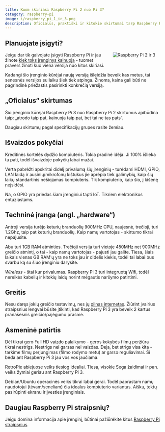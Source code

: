 ```yaml
---
title: Kuom skiriasi Raspberry Pi 2 nuo Pi 3?
category: raspberry-pi
image: i/raspberry_pi_1_ir_3.png
description: Oficialūs, praktiški ir kitokie skirtumai tarp Raspberry Pi 2 ir Pi 3 versijų su palyginimais iš praktinės patirties.
---
```


## Planuojate įsigyti?

<img src="/i/raspberry_pi_1_ir_3.png" align="right" title="Raspberry Pi 2 ir 3" alt="Raspberry Pi 2 ir 3" style="margin: 0 15px 15px 15px; max-width: 50%" class="text-center text-md-right" />

Jeigu dar tik galvojate įsigyti Raspberry Pi ir jau žinote [kiek toks įrenginys kainuoja](/raspberry-pi/kiek-kainuoja-raspberry-pi) - tuomet pravers žinoti kuo viena versija nuo kitos skiriasi.

Kadangi šio įrenginio kūrėjai naują versiją išleidžia beveik kas metus, tai senesnės versijos su laiku šiek tiek atpinga. Žinoma, kaina gali būti ne pagrindinė priežastis pasirinkti konkrečią versiją.

## „Oficialus“ skirtumas

Šio įrenginio kūrėjai Raspberry Pi 3 nuo Raspberry Pi 2 skirtumus apibūdina taip: „atrodo taip pat, kainuoja taip pat, bet tai ne tas pats“.

Daugiau skirtumų pagal specifikacijų grupes rasite žemiau.

## Išvaizdos pokyčiai

 Kreditinės kortelės dydžio kompiuteris. Tokia pradinė idėja. Ji 100% išlieka ta pati, todėl išvaizdoje pokyčių labai mažai.

Verta pabrėžti apskritai didelį privalumą šių įrenginių - turėdami HDMI, GPIO, LAN laidą ir ausinių/mikrofonų kištukus jie aprėpia tiek galimybių, kaip šių laikų standartinis nešiojamas kompiuteris. Tik kompiuterio, kaip šio, į kišenę neįsidėsi.

Na, o GPIO yra priedas šiam įrenginiui tapti IoT. Tikriem elektronikos entuziastams.

## Techninė įranga (angl. „hardware“)

Antroji versija turėjo keturių branduolių 900MHz CPU, naujesnė, trečioji, turi 1.2Ghz, taip pat keturių branduolių. Kaip namų vartotojas - skirtumo tikrai nepajusite.

Abu turi 1GB RAM atminties. Trečioji versija turi vietoje 450MHz net 900MHz greičio atmintį, o tai - kaip namų vartotojas - pajusti jau galite. Tiesa, šiais laikais vienas GB RAM'ų yra ne toks jau ir didelis kiekis, todėl tai labai bus svarbu ką su šiuo įrenginiu darysite.

*Wireless* - štai kur privalumas. Raspberry Pi 3 turi integruotą Wifi, todėl nereikės kabelių ir kitokių laidų norint mėgautis naršymo patirtimi.

## Greitis

Nesu daręs jokių greičio testavimų, nes jų [pilnas internetas](http://www.techrepublic.com/article/raspberry-pi-3-how-much-better-is-it-than-the-raspberry-pi-2/). Žiūrint įvairius straipsnius lengvai būsite įtikinti, kad Raspberry Pi 3 yra beveik 2 kartus pranašesnis greičio/pajėgumo prasme.

## Asmeninė patirtis

Dėl tikrai gero Full HD vaizdo palaikymo - geros kokybės filmų peržiūra tikrai nestrigs. Nestrigs nei garsas nei vaizdas. Deja, bet strigs visa kita - tarkime filmų perjungimas (filmo rodymo metu) ar garso reguliavimai. Ši bėda ant Raspberry Pi 3 jau vos vos jaučiama.

RetroPie abiejuose veiks tiesiog idealiai. Tiesa, visokie Sega žaidimai ir pan. veiks žymiai geriau ant Raspberry Pi 3.

Debian/Ubuntu operacinės veiks tikrai labai gerai. Todėl paprastam namų naudotojui (tėvam/seneliam) čia idealus kompiuterio variantas. Aišku, tektų pasirūpinti ekranu ir įvesties įrenginiais.

## Daugiau Raspberry Pi straipsnių?

Jeigu domina informacija apie įrenginį, būtinai pažiūrėkite kitus [Raspberry Pi straipsnius](/raspberry-pi).

